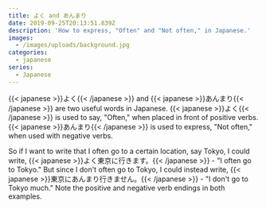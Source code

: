```yaml
---
title: よく and あんまり
date: 2019-09-25T20:13:51.839Z
description: 'How to express, "Often" and "Not often," in Japanese.'
images:
  - /images/uploads/background.jpg
categories:
  - japanese
series:
  - Japanese
---
```

{{< japanese >}}よく{{< /japanese >}} and {{< japanese >}}あんまり{{< /japanese >}} are two useful words in Japanese. {{< japanese >}}よく{{< /japanese >}} is used to say, "Often," when placed in front of positive verbs. {{< japanese >}}あんまり{{< /japanese >}} is used to express, "Not often," when used with negative verbs.

So if I want to write that I often go to a certain location, say Tokyo, I could write, {{< japanese >}}よく東京に行きます。{{< /japanese >}} - "I often go to Tokyo." But since I don't often go to Tokyo, I could instead write, {{< japanese >}}東京にあんまり行きません。{{< /japanese >}} - "I don't go to Tokyo much." Note the positive and negative verb endings in both examples. 
